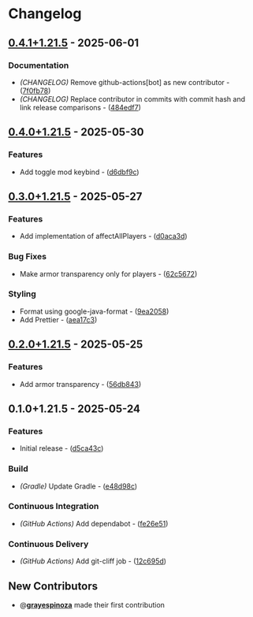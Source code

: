 # Changelog

## [0.4.1+1.21.5](https://github.com/grayespinoza/ldt/compare/0.4.0+1.21.5..0.4.1+1.21.5) - 2025-06-01

### Documentation

- *(CHANGELOG)* Remove github-actions[bot] as new contributor - ([7f0fb78](https://github.com/grayespinoza/ldt/commit/7f0fb7829cb67b81bfa71ad93c9533d31196cb57))
- *(CHANGELOG)* Replace contributor in commits with commit hash and link release comparisons - ([484edf7](https://github.com/grayespinoza/ldt/commit/484edf7621f8935071af3fdc8f81f2161d0cda89))
## [0.4.0+1.21.5](https://github.com/grayespinoza/ldt/compare/0.3.0+1.21.5..0.4.0+1.21.5) - 2025-05-30

### Features

- Add toggle mod keybind - ([d6dbf9c](https://github.com/grayespinoza/ldt/commit/d6dbf9cf1fca0e73d789fb14889e7a2d23e5d9df))
## [0.3.0+1.21.5](https://github.com/grayespinoza/ldt/compare/0.2.0+1.21.5..0.3.0+1.21.5) - 2025-05-27

### Features

- Add implementation of affectAllPlayers - ([d0aca3d](https://github.com/grayespinoza/ldt/commit/d0aca3d879325bbcb4446e6ce421f8d717784309))

### Bug Fixes

- Make armor transparency only for players - ([62c5672](https://github.com/grayespinoza/ldt/commit/62c56726121c91ad5f187eb281fd84ea62a7eed4))

### Styling

- Format using google-java-format - ([9ea2058](https://github.com/grayespinoza/ldt/commit/9ea2058f55db2c3d6d0a8a249da8755ff02c7c58))
- Add Prettier - ([aea17c3](https://github.com/grayespinoza/ldt/commit/aea17c350612f28ca4f4418bcbd186b021dfc1cd))
## [0.2.0+1.21.5](https://github.com/grayespinoza/ldt/compare/0.1.0+1.21.5..0.2.0+1.21.5) - 2025-05-25

### Features

- Add armor transparency - ([56db843](https://github.com/grayespinoza/ldt/commit/56db8431be6fd99b22b5c48577236fd87957677b))
## 0.1.0+1.21.5 - 2025-05-24

### Features

- Initial release - ([d5ca43c](https://github.com/grayespinoza/ldt/commit/d5ca43cd17549c34446165a6ecfb76781e98012d))

### Build

- *(Gradle)* Update Gradle - ([e48d98c](https://github.com/grayespinoza/ldt/commit/e48d98c6ca2d8dd752bf3a523b5af22d82e6bb89))

### Continuous Integration

- *(GitHub Actions)* Add dependabot - ([fe26e51](https://github.com/grayespinoza/ldt/commit/fe26e5157b76290dcc109edca337f0da28c6ef30))

### Continuous Delivery

- *(GitHub Actions)* Add git-cliff job - ([12c695d](https://github.com/grayespinoza/ldt/commit/12c695d98965983436377d24eee9fe607e12e0a4))

## New Contributors

- @**[grayespinoza](https://github.com/grayespinoza)** made their first contribution

